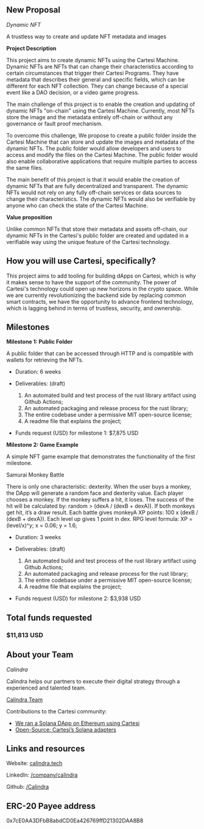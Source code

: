 ## New Proposal

*Dynamic NFT*

A trustless way to create and update NFT metadata and images

**Project Description**
<!-- [Write the description long-form here, or else paste a [google drive link](https://url/) to a slide deck]
-->
This project aims to create dynamic NFTs using the Cartesi Machine. Dynamic NFTs are NFTs that can change their characteristics according to certain circumstances that trigger their Cartesi Programs. They have metadata that describes their general and specific fields, which can be different for each NFT collection. They can change because of a special event like a DAO decision, or a video game progress.

The main challenge of this project is to enable the creation and updating of dynamic NFTs "on-chain" using the Cartesi Machine. Currently, most NFTs store the image and the metadata entirely off-chain or without any governance or fault proof mechanism.

To overcome this challenge, We propose to create a public folder inside the Cartesi Machine that can store and update the images and metadata of the dynamic NFTs. The public folder would allow developers and users to access and modify the files on the Cartesi Machine. The public folder would also enable collaborative applications that require multiple parties to access the same files.

The main benefit of this project is that it would enable the creation of dynamic NFTs that are fully decentralized and transparent. The dynamic NFTs would not rely on any fully off-chain services or data sources to change their characteristics. The dynamic NFTs would also be verifiable by anyone who can check the state of the Cartesi Machine.

**Value proposition**
<!-- [Why would someone use this product/service? Or how does it add value to the Cartesi ecosystem or tech stack?]-->
Unlike common NFTs that store their metadata and assets off-chain, our dynamic NFTs in the Cartesi's public folder are created and updated in a verifiable way using the unique feature of the Cartesi technology.

## How you will use Cartesi, specifically?

<!--[Details about how you're using Cartesi specifically, and why it makes sense. This is the most important part of the proposal. If you are not precise, or your intention is not feasible, the proposal will be rejected.]-->

This project aims to add tooling for building dApps on Cartesi, which is why it makes sense to have the support of the community. The power of Cartesi's technology could open up new horizons in the crypto space. While we are currently revolutionizing the backend side by replacing common smart contracts, we have the opportunity to advance frontend technology, which is lagging behind in terms of trustless, security, and ownership.

## Milestones

**Milestone 1: Public Folder**

A public folder that can be accessed through HTTP and is compatible with wallets for retrieving the NFTs.

* Duration: 6 weeks

* Deliverables: (draft)
  1. An automated build and test process of the rust library artifact using Github Actions;
  2. An automated packaging and release process for the rust library;
  3. The entire codebase under a permissive MIT open-source license;
  4. A readme file that explains the project;

<!-- 
[what will be produced, accomplished, or demonstrated by the end of this period?]
-->

* Funds request (USD) for milestone 1: $7,875 USD

**Milestone 2: Game Example**

A simple NFT game example that demonstrates the functionality of the first milestone.  

Samurai Monkey Battle

There is only one characteristic: dexterity. When the user buys a monkey, the DApp will generate a random face and dexterity value. Each player chooses a monkey. If the monkey suffers a hit, it loses. The success of the hit will be calculated by: random > (dexA / (dexB + dexA)). If both monkeys get hit, it’s a draw result. 
Each battle gives monkeyA XP points: 100 x (dexB / (dexB + dexA)). Each level up gives 1 point in dex. RPG level formula: XP = (level/x)^y; x = 0.06; y = 1.6;

* Duration: 3 weeks

* Deliverables: (draft)
  1. An automated build and test process of the rust library artifact using Github Actions;
  2. An automated packaging and release process for the rust library;
  3. The entire codebase under a permissive MIT open-source license;
  4. A readme file that explains the project;

<!-- 
[what will be produced, accomplished, or demonstrated by the end of this period?]
-->

* Funds request (USD) for milestone 2: $3,938 USD

## Total funds requested

### $11,813 USD

<!--
Use of funds (specific breakdown):

* [List item: price in usd]
* [List item: price in usd]
* [List item: price in usd]
* [List item: price in usd]
* [List item: price in usd]
* [List item: price in usd]
-->
## About your Team

<!-- ordem alfabetica -->
<!--*[person 1]*-->
*Calindra*

Calindra helps our partners to execute their digital strategy through a experienced and talented team.

[Calindra Team](https://calindra.tech/team.html)

Contributions to the Cartesi community:

* [We ran a Solana DApp on Ethereum using Cartesi](https://blog.calindra.com.br/we-ran-a-solana-dapp-on-ethereum-using-cartesi-35da59ed1e47)
* [Open-Source: Cartesi’s Solana adapters](https://blog.calindra.com.br/solana-cartesi-under-the-hood-c4fbef266c89)

## Links and resources

Website: [calindra.tech](https://calindra.tech/) 

LinkedIn: [/company/calindra](https://www.linkedin.com/company/calindra)

Github: [/Calindra](https://github.com/Calindra) 

## ERC-20 Payee address

<!-- [your proposal will be rejected if you do not list a payee address. This address is where payments for the milestones will be made. The address must be a mainnet Ethereum ERC-20 address that can accept USDC. -->
0x7cE0AA3DFbB8abdCD0Ea426769ffD21302DAA8B8
